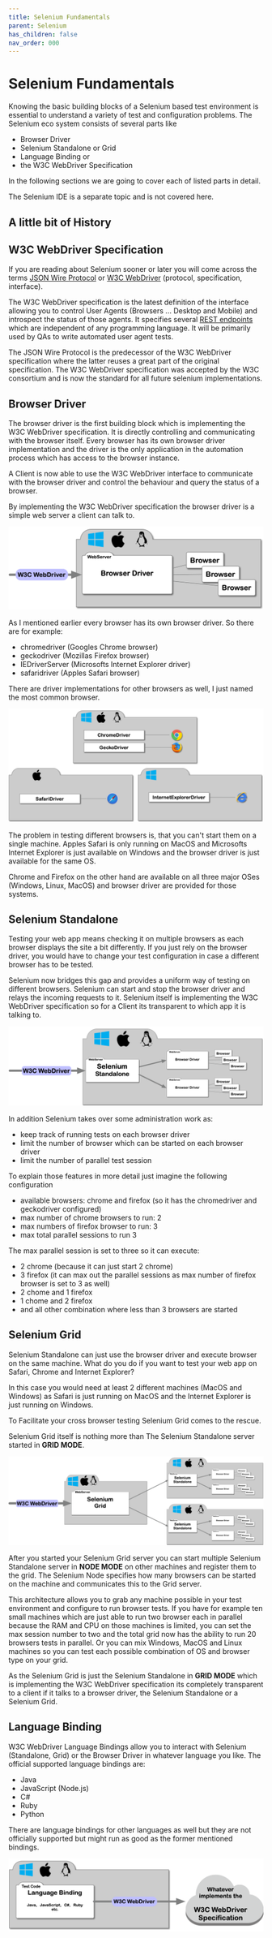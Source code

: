 ```yaml
---
title: Selenium Fundamentals
parent: Selenium
has_children: false
nav_order: 000
---
```


# Selenium Fundamentals

Knowing the basic building blocks of a Selenium based test environment is essential to understand a 
variety of test and configuration problems. The Selenium eco system consists of several parts like

* Browser Driver
* Selenium Standalone or Grid
* Language Binding or
* the W3C WebDriver Specification

In the following sections we are going to cover each of listed parts in detail.

The Selenium IDE is a separate topic and is not covered here.  

## A little bit of History



## W3C WebDriver Specification

If you are reading about Selenium sooner or later you will come across the terms 
[JSON Wire Protocol](https://github.com/SeleniumHQ/selenium/wiki/JsonWireProtocol) 
or [W3C WebDriver](https://www.w3.org/TR/webdriver/) (protocol, specification, interface). 

The W3C WebDriver specification is the latest definition of the interface allowing you to control
User Agents (Browsers ... Desktop and Mobile) and introspect the status of those agents. It specifies
several [REST endpoints](https://www.w3.org/TR/webdriver/#endpoints) which are independent of any
programming language. It will be primarily used by QAs to write automated user agent tests.

The JSON Wire Protocol is the predecessor of the W3C WebDriver specification where the latter reuses a 
great part of the original specification. The W3C WebDriver specification was accepted by the W3C consortium and 
is now the standard for all future selenium implementations. 

## Browser Driver

The browser driver is the first building block which is implementing the W3C WebDriver specification. 
It is directly controlling and communicating with the browser itself. Every browser has its own browser driver
implementation and the driver is the only application in the automation process which has access to the browser
instance.

A Client is now able to use the W3C WebDriver interface to communicate with the browser driver and control the
behaviour and query the status of a browser.

By implementing the W3C WebDriver specification the browser driver is a simple web server a client can talk to.

![](../res/browser_driver.png)

As I mentioned earlier every browser has its own browser driver. So there are for example:

* chromedriver (Googles Chrome browser)
* geckodriver (Mozillas Firefox browser)
* IEDriverServer (Microsofts Internet Explorer driver)
* safaridriver (Apples Safari browser)

There are driver implementations for other browsers as well, I just named the most common browser.

![](../res/browser_driver_types.png)

The problem in testing different browsers is, that you can't start them on a single machine. Apples Safari is 
only running on MacOS and Microsofts Internet Explorer is just available on Windows and the browser driver is
just available for the same OS.

Chrome and Firefox on the other hand are available on all three major OSes (Windows, Linux, MacOS) and browser
driver are provided for those systems. 

## Selenium Standalone

Testing your web app means checking it on multiple browsers as each browser displays the site a bit differently. 
If you just rely on the browser driver, you would have to change your test configuration in case a different 
browser has to be tested.

Selenium now bridges this gap and provides a uniform way of testing on different browsers. Selenium can start
and stop the browser driver and relays the incoming requests to it. Selenium itself is implementing the 
W3C WebDriver specification so for a Client its transparent to which app it is talking to.

![](../res/selenium_standalone.png)

In addition Selenium takes over some administration work as:

* keep track of running tests on each browser driver
* limit the number of browser which can be started on each browser driver
* limit the number of parallel test session

To explain those features in more detail just imagine the following configuration

* available browsers: chrome and firefox (so it has the chromedriver and geckodriver configured)
* max number of chrome browsers to run: 2
* max numbers of firefox browser to run: 3
* max total parallel sessions to run 3

The max parallel session is set to three so it can execute:

* 2 chrome (because it can just start 2 chrome)
* 3 firefox (it can max out the parallel sessions as max number of firefox browser is set to 3 as well)
* 2 chome and 1 firefox
* 1 chome and 2 firefox
* and all other combination where less than 3 browsers are started
 

## Selenium Grid

Selenium Standalone can just use the browser driver and execute browser on the same machine. What do you do if
you want to test your web app on Safari, Chrome and Internet Explorer?

In this case you would need at least 2 different machines (MacOS and Windows) as Safari is just running on 
MacOS and the Internet Explorer is just running on Windows.

To Facilitate your cross browser testing Selenium Grid comes to the rescue.

Selenium Grid itself is nothing more than The Selenium Standalone server started in **GRID MODE**. 

![](../res/selenium_grid.png)

After you started your Selenium Grid server you can start multiple Selenium Standalone server in 
**NODE MODE** on other machines and register them to the grid. The Selenium Node specifies how many browsers
can be started on the machine and communicates this to the Grid server.

This architecture allows you to grab any machine possible in your test environment and configure to run browser
tests. If you have for example ten small machines which are just able to run two browser each in parallel because the 
RAM and CPU on those machines is limited, you can set the max session number to two and the total grid now has
the ability to run 20 browsers tests in parallel. Or you can mix Windows, MacOS and Linux machines so you can 
test each possible combination of OS and browser type on your grid.

As the Selenium Grid is just the Selenium Standalone in **GRID MODE** which is implementing 
the W3C WebDriver specification its completely transparent to a client if it talks to a browser driver, 
the Selenium Standalone or a Selenium Grid.   

## Language Binding

W3C WebDriver Language Bindings allow you to interact with Selenium (Standalone, Grid) or the Browser Driver
in whatever language you like. The official supported language bindings are:

* Java
* JavaScript (Node.js)
* C#
* Ruby
* Python

There are language bindings for other languages as well but they are not officially supported but might run
as good as the former mentioned bindings.

![](../res/language_binding.png)
